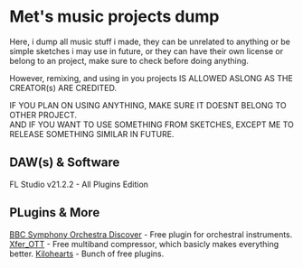 # Met's music projects dump

Here, i dump all music stuff i made, they can be unrelated to anything or be simple sketches i may use in future, or they can have their own license or belong to an project, make sure to check before doing anything.

However, remixing, and using in you projects IS ALLOWED ASLONG AS THE CREATOR(s) ARE CREDITED.

IF YOU PLAN ON USING ANYTHING, MAKE SURE IT DOESNT BELONG TO OTHER PROJECT.  
AND IF YOU WANT TO USE SOMETHING FROM SKETCHES, EXCEPT ME TO RELEASE SOMETHING SIMILAR IN FUTURE.

## DAW(s) & Software
FL Studio v21.2.2 - All Plugins Edition

## PLugins & More
[BBC Symphony Orchestra Discover](https://www.spitfireaudio.com/bbc-symphony-orchestra-discover) - Free plugin for orchestral instruments.
[Xfer_OTT](https://xferrecords.com/freeware) - Free multiband compressor, which basicly makes everything better.
[Kilohearts](https://kilohearts.com/) - Bunch of free plugins.
